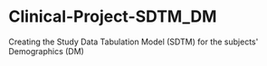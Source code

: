 # Clinical-Project-SDTM_DM
Creating the Study Data Tabulation Model (SDTM) for the subjects' Demographics (DM)
